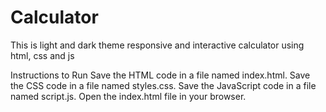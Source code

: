 # Calculator
This is light and dark theme responsive and interactive calculator using html, css and js


Instructions to Run
Save the HTML code in a file named index.html.
Save the CSS code in a file named styles.css.
Save the JavaScript code in a file named script.js.
Open the index.html file in your browser.
